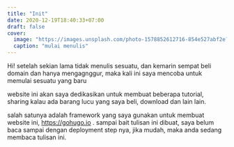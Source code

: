 ```yaml
---
title: "Init"
date: 2020-12-19T18:40:33+07:00
draft: false
cover:
  image: "https://images.unsplash.com/photo-1578852612716-854e527abf2e?ixlib=rb-1.2.1&ixid=MXwxMjA3fDB8MHxwaG90by1wYWdlfHx8fGVufDB8fHw%3D&auto=format&fit=crop&w=668&q=80"
  caption: "mulai menulis"
---
```


Hi! setelah sekian lama tidak menulis sesuatu, dan kemarin sempat beli domain dan hanya mengagnggur, maka kali ini saya mencoba untuk memulai sesuatu yang baru 

website ini akan saya dedikasikan untuk membuat beberapa tutorial, sharing kalau ada barang lucu yang saya beli, download dan lain lain. 

salah satunya adalah framework yang saya gunakan untuk membuat website ini, https://gohugo.io . sampai bait tulisan ini dibuat, saya belum baca sampai dengan deployment step nya, jika mudah, maka anda sedang membaca tulisan ini.

